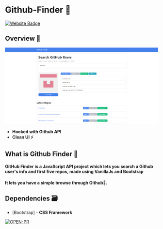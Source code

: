 # Github-Finder  👨‍

[![Website Badge](https://img.shields.io/badge/Visit-Now-green?style=for-the-badge&logo=vercel)](https://vercel.com/ehte444/githubfinder/DoLBABB2XGdfdR455JWAn1zbtYN5)

## Overview 👀

![](https://raw.githubusercontent.com/ehte444/githubfinder-JsProject-APIs/master/Screenshot%20(255).png)

- **Hooked with Github API**
- **Clean UI ⚡**

## What is Github Finder 🤔

#### GitHub Finder is a JavaScript API project which lets you search a Github user's info and first five repos, made using VanillaJs and Bootstrap

#### It lets you have a simple browse through Github🏻.



## Dependencies 🗃

- [Bootstrap] - **CSS Framework**



[![OPEN-PR](https://img.shields.io/badge/Open%20For-PR-orange?style=for-the-badge&logo=github)](https://github.com/ehte444/githubfinder-JsProject-APIs)
